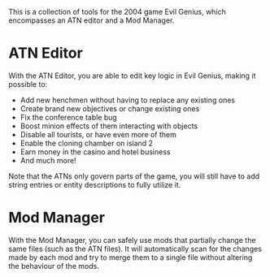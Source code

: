 This is a collection of tools for the 2004 game Evil Genius, which encompasses an ATN editor and a Mod Manager.

# ATN Editor
With the ATN Editor, you are able to edit key logic in Evil Genius, making it possible to:

* Add new henchmen without having to replace any existing ones
* Create brand new objectives or change existing ones
* Fix the conference table bug
* Boost minion effects of them interacting with objects
* Disable all tourists, or have even more of them
* Enable the cloning chamber on island 2
* Earn money in the casino and hotel business
* And much more!

Note that the ATNs only govern parts of the game, you will still have to add string entries or entity descriptions to fully utilize it.

# Mod Manager
With the Mod Manager, you can safely use mods that partially change the same files (such as the ATN files).
It will automatically scan for the changes made by each mod and try to merge them to a single file without altering the behaviour of the mods.
